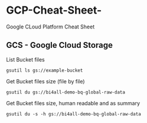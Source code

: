 # GCP-Cheat-Sheet-
Google CLoud Platform Cheat Sheet 

## GCS - Google Cloud Storage
List Bucket files
```
gsutil ls gs://example-bucket
```

Get Bucket files size (file by file)
```
gsutil du gs://bi4all-demo-bq-global-raw-data
```

Get Bucket files size, human readable and as summary
```
gsutil du -s -h gs://bi4all-demo-bq-global-raw-data
```
